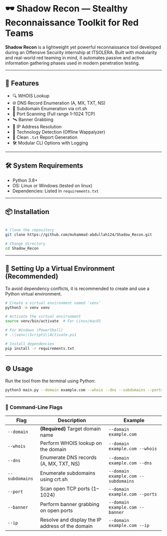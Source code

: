 # 🕶️ Shadow Recon — Stealthy Reconnaissance Toolkit for Red Teams

**Shadow Recon** is a lightweight yet powerful reconnaissance tool developed during an Offensive Security internship at ITSOLERA. Built with modularity and real-world red teaming in mind, it automates passive and active information gathering phases used in modern penetration testing.

---

## 🚀 Features

- 🔍 WHOIS Lookup  
- 🌐 DNS Record Enumeration (A, MX, TXT, NS)  
- 🔎 Subdomain Enumeration via crt.sh  
- 🔐 Port Scanning (Full range 1–1024 TCP)  
- 🛰️ Banner Grabbing  
- 📍 IP Address Resolution  
- 🧠 Technology Detection (Offline Wappalyzer)  
- 📄 Clean `.txt` Report Generation  
- 🛠️ Modular CLI Options with Logging

---

## 🛠️ System Requirements

- Python 3.8+
- OS: Linux or Windows (tested on linux)
- Dependencies: Listed in `requirements.txt`

---

## 📦 Installation

```bash

# Clone the repository
git clone https://github.com/muhammad-abdullah124/Shadow_Recon.git

# Change directory
cd Shadow_Recon

```

---

## 🧰 Setting Up a Virtual Environment (Recommended)

To avoid dependency conflicts, it is recommended to create and use a Python virtual environment.

```bash
# Create a virtual environment named 'venv'
python3 -m venv venv

# Activate the virtual environment
source venv/bin/activate  # For Linux/macOS

# For Windows (PowerShell)
# .\\venv\\Scripts\\Activate.ps1

# Install dependencies
pip install -r requirements.txt
```

---

## ⚙️ Usage

Run the tool from the terminal using Python:

```bash
python3 main.py --domain example.com --whois --dns --subdomains --ports --banner --ip
```
---

### 🧾 Command-Line Flags

| Flag                | Description                                                                 | Example                                              |
|---------------------|-----------------------------------------------------------------------------|------------------------------------------------------|
| `--domain`          | **(Required)** Target domain name                                           | `--domain example.com`                               |
| `--whois`           | Perform WHOIS lookup on the domain                                          | `--domain example.com --whois`                       |
| `--dns`             | Enumerate DNS records (A, MX, TXT, NS)                                      | `--domain example.com --dns`                         |
| `--subdomains`      | Enumerate subdomains using crt.sh                                           | `--domain example.com --subdomains`                  |
| `--port`            | Scan open TCP ports (1–1024)                                                | `--domain example.com --ports`                       |
| `--banner`          | Perform banner grabbing on open ports                                       | `--domain example.com --banner`                      |
| `--ip`              | Resolve and display the IP address of the domain                            | `--domain example.com --ip`                          | 
